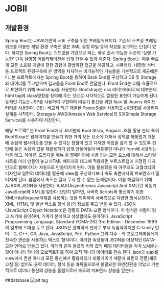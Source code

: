 # JOBII
## 개발환경
Spring Boot는 JAVA기반의 서버 구축을 위한 프레임워크이다. 기존의 스프링 프레임워크를 이용한 개발 환경 구축은 많은 XML 설정 파일 등의 작성을 요구하는 단점이 있다. 하지만 Spring Boot는 스프링을 기반으로 하는, 바로 출시 가능한 수준의 ‘실행 가능한’ 단독 실행형 어플리케이션을 쉽게 만들 수 있게 해준다. Spring Boot는 매우 빠르게 모든 스프링 개발에 관한 경험에 광범위한 접근을 제공하고, 시큐리티, 내장형 서버 등 프로젝트 환경구축에 큰 영역을 차지하는 비기능적인 기능들을 기본적으로 제공해준다. 본 프로젝트에서는 Spring Boot를 통하여 Back End를 구성하고 DB 및 Storage와 데이터를 주고받으며 결과물을 Front End로 전달한다. Front End는 UI를 효율적으로 표현하기 위해 Bootstrap를 사용한다. Bootstrap은 css 라이브러리로써 대부분의 html tag에 class명칭을 정의해 주는 것으로 시각적으로 깔끔한 표현이 가능하게 된다. 동적인 기능은 JSP를 사용하여 구현하며 비동기 통신을 위한 Ajax 및 Jquery 라이브러리를 사용한다. DB는 비교적 최근 개발된 PostreSql을 사용하고 eXERD를 사용하여 설계를 시작한다. Storage는 AWS(Amazon Web Service)의 S3(Simple Storage Service)를 사용하여 저장한다.

해당 프로젝트는 Front End에서 JS기반의 Boot Strap, Angular JS를 활용 한다 특히 BootStrap은 웹페이지를 만들기 위한 거의 모든 요소에 대해서 정의를 해놓았기 때문에 손쉽게 웹사이트를 만들 수 있다는 장점이 있고 디자인 작업을 쉽게 할 수 있도록 선언해 놓은 속성과 값을 재활용하기 쉽게 만들어놓아 버튼뿐만 아니라 form에 사용되는 각종 태그, 아이콘, 드랍다운 메뉴 등 웹페이지에 사용 되는 모든 요소에 대해서 스타일시트를 미리 만들어 놓고 HTML 페이지의 태그에 적용하면 부트스트랩에 지정된 디자인으로 웹페이지가 자동으로 만들어지게 된다. 이를 활용했을 때 아무래도 고퀄리티의 디자인과 일련의 데이터를 활용해 view를 구성하다보니 속도 측면에서의 퍼포먼스가 떨어지게 된다. 웹앱에서 속도는 절대 무시 할 수 없는 문제점이다. 이를 해결하기 위해 AJAX와 JSON을 사용한다.
AJAX(Asynchronos Javascript And XML)란 비동기 JavaScript와 XML을 말한다 간단히 말하면, 서버측 Scripts와 통신하기 위한 XMLHttpRequest객체를 사용하는 것을 의미하며 서버측으로 다양한 형식(JSON, XML, HTML 및 일반 텍스트 형식 등)의 정보를 주고 받을 수 있다.
JSON (JavaScript Object Notation)은 경량의 DATA-교환 형식이다. 이 형식은 사람이 읽고 쓰기에 용이하며, 기계가 분석하고 생성함에도 용이하다. JavaScript Programming Language, Standard ECMA-262 3rd Edition - December 1999의 일부에 토대를 두고 있다. JSON은 완벽하게 언어로 부터 독립적이지만 C-family 언어 - C, C++, C#, Java, JavaScript, Perl, Python 그외 다수 - 의 프로그래머들에게 친숙한 관습을 사용하는 텍스트 형식이다. 이러한 속성들이 JSON을 이상적인 DATA-교환 언어로 만들고 있다.
아래와 같이 일련의 키와 값의 매핑 데이터들을 각각 보내주는 것이 아니라 하나의 오브젝트화를 하여 오직 하나의 데이터로 전송 한다.
json과 ajax를 view에서 뿐만 아니라 모든 통신에서 활용하였다 비동기이기 때문에 화면의 전환(새로고침 등) 없이도 출력 데이터, 형식 등을 바꿔줌으로써 불필요한 화면전환을 막았고 기본적으로 데이터 통신의 성능을 올림으로써 속도의 퍼포먼스 상승을 얻는다.

##database
![alt tag](https://drive.google.com/file/d/14OsFF1k-3h1lYrPtZKHJaUgQ7ygKxOWM/view)

